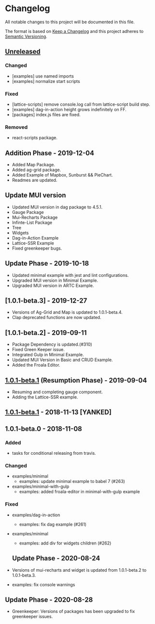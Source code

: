 # Changelog
All notable changes to this project will be documented in this file.

The format is based on [Keep a Changelog](http://keepachangelog.com/en/1.0.0/)
and this project adheres to [Semantic Versioning](http://semver.org/spec/v2.0.0.html).

## [Unreleased]
### Changed
- [examples] use named imports
- [examples] normalize start scripts

### Fixed
- [lattice-scripts] remove console.log call from lattice-script build step.
- [examples] dag-in-action height grows indefinitely on FF.
- [packages] index.js files are fixed.

### Removed
- react-scripts package.

## Addition Phase - 2019-12-04
- Added Map Package.
- Added ag-grid package.
- Added Example of Mapbox, Sunburst && PieChart.
- Readmes are updated.

## Update MUI version
- Updated MUI version in dag package to 4.5.1.
- Gauge Package
- Mui-Recharts Package
- Infinte-List Package
- Tree
- Widgets
- Dag-in-Action Example
- Lattice-SSR Example
- Fixed greenkeeper bugs.

## Update Phase - 2019-10-18
- Updated minimal example with jest and lint configurations.
- Upgraded MUI version in Minimal Example.
- Upgraded MUI version in ARTC Example.

## [1.0.1-beta.3] - 2019-12-27
- Versions of Ag-Grid and Map is updated to 1.0.1-beta.4.
- Clap deprecated functions are now updated.

## [1.0.1-beta.2] - 2019-09-11
- Package Dependency is updated.(#310)
- Fixed Green Keeper issue.
- Integrated Gulp in Minimal Example.
- Updated MUI Version in Basic and CRUD Example.
- Added the Froala Editor.

## [1.0.1-beta.1] (Resumption Phase) - 2019-09-04
- Resuming and completing gauge component.
- Adding the Lattice-SSR example.

## [1.0.1-beta.1] - 2018-11-13 [YANKED]

## 1.0.1-beta.0 - 2018-11-08
### Added
- tasks for conditional releasing from travis.

### Changed
- examples/minimal
  - examples: update minimal example to babel 7 (#263)
- examples/minimal-with-gulp
  - examples: added froala-editor in minimal-with-gulp example

### Fixed
- examples/dag-in-action
  - examples: fix dag example (#261)
- examples/minimal
  - examples: add div for widgets children (#262)

  ## Update Phase - 2020-08-24
- Versions of mui-recharts and widget is updated from 1.0.1-beta.2 to 1.0.1-beta.3.
- examples: fix console warnings

## Update Phase - 2020-08-28
- Greenkeeper: Versions of packages has been upgraded to fix greenkeeper issues.

[unreleased]: https://github.com/:latticejs/lattice/compare/v1.0.1-beta.1...HEAD
[1.0.1-beta.1]: https://github.com/:latticejs/lattice/compare/v1.0.1-beta.0...v1.0.1-beta.1

